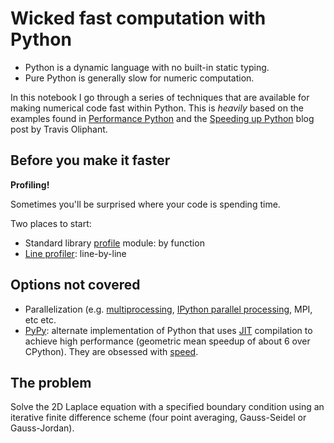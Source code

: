 Wicked fast computation with Python
=====================================

- Python is a dynamic language with no built-in static typing.  
- Pure Python is generally slow for numeric computation.

In this notebook I go through a series of techniques that are available
for making numerical code fast within Python.  This is _heavily_ based on
the examples found in [Performance Python](http://www.scipy.org/PerformancePython)
and the [Speeding up Python][1] blog post by Travis Oliphant.

[1]: http://technicaldiscovery.blogspot.com/2011/06/speeding-up-python-numpy-cython-and.html

Before you make it faster
--------------------------

**Profiling!**

Sometimes you'll be surprised where your code is spending time.

Two places to start:

- Standard library [profile](http://docs.python.org/2/library/profile.html) module: by function
- [Line profiler](http://packages.python.org/line_profiler/): line-by-line

Options not covered
--------------------

- Parallelization (e.g. [multiprocessing](http://docs.python.org/2/library/multiprocessing.html),
  [IPython parallel processing](http://ipython.org/ipython-doc/dev/parallel/), MPI, etc etc.
- [PyPy](pypy.org): alternate implementation of Python that uses 
  [JIT](http://en.wikipedia.org/wiki/Just-in-time_compilation) compilation to achieve
  high performance (geometric mean speedup of about 6 over CPython).
  They are obsessed with [speed](http://speed.pypy.org/).

The problem
--------------

Solve the 2D Laplace equation with a specified boundary condition using an iterative finite difference scheme (four point averaging, Gauss-Seidel or Gauss-Jordan). 

